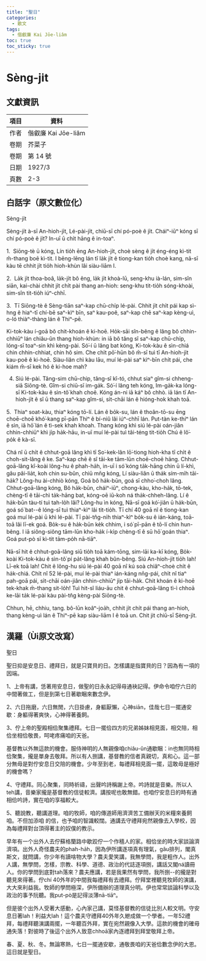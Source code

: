 ```yaml
---
title: "聖日"
categories:
  - 散文
tags:
  - 偕叡廉 Kai Jōe-liâm
toc: true
toc_sticky: true
---
```


# Sèng-ji̍t

## 文獻資訊

| 項目 | 資料 |
|---|---|
| 作者 | 偕叡廉 Kai Jōe-liâm |
| 卷期 | 芥菜子 |
| 卷期 | 第 14 號 |
| 日期 | 1927/3 |
| 頁數 | 2-3 |

## 白話字（原文數位化）

Sèng-ji̍t

Sèng-ji̍t à-sī An-hioh-ji̍t, Lé-pài-ji̍t, chiū-sī chí pó-poè ê ji̍t. Cháiⁿ-iūⁿ kóng sī chí pó-poè ê ji̍t? In-uī ū chi̍t hāng ê in-toaⁿ.

1.  Siōng-tè ū kóng, Lín tio̍h ēng An-hioh-ji̍t, choè sèng ê ji̍t éng-éng kì-tit m̄-thang boē kì-tit. I bēng-lēng lán tī la̍k ji̍t ê tiong-kan tio̍h choè kang, nā-sī kàu tē chhit ji̍t tio̍h hioh-khùn lâi siàu-liām I.

2.  La̍k ji̍t thoa-boâ, la̍k-ji̍t bô êng, la̍k ji̍t khoà-lū, seng-khu ià-lán, sim-sîn siān, kai-chài chhit ji̍t chi̍t pài thang an-hioh: seng-khu tit-tio̍h sóng-khoài, sim-sîn tit-tio̍h iúⁿ-chhī.

3.  Tī Siōng-tè ê Sèng-tiān saⁿ-kap chū-chi̍p lé-pài. Chhit ji̍t chi̍t pái kap sì-hng ê hiaⁿ-tī chí-bē saⁿ-kìⁿ bīn, saⁿ kau-poê, saⁿ-kap chē saⁿ-kap kèng-uì, o-ló thiàⁿ-thàng lán ê Thiⁿ-pē.

Ki-tok-kàu í-goā bô chit-khoán ê ki-hoē. Ho̍k-sāi sîn-bêng ê lâng bô chhin-chhiūⁿ lán chiâu-ûn thang hioh-khùn: in iā bô tâng sî saⁿ-kap chū-chi̍p, lóng-sī toaⁿ-sin khì kèng-pài. Só͘-í ū lâng bat kóng, Ki-tok-kàu ê sìn-chiá chin chhin-chhiat, chin hô sim. Che chi̍t pō͘-hūn bô m̄-sī tuì tī An-hioh-ji̍t kau-poê ê ki-hoē. Siàu-liân chì kàu lāu, muí lé-pài saⁿ kìⁿ-bīn chi̍t pái, che kiám m̄-sī kek hó ê ki-hoe mah?

4. Siú lé-pài. Tâng-sim chū-chip, tâng-sî kî-tó, chhut siaⁿ gîm-si chheng-siā Siōng-tè. Gîm-si chiū-sī im-ga̍k. Só͘-í lâng teh kóng, Im-ga̍k-ka lóng-sī Ki-tok-kàu ê sìn-tô͘ khah choē. Kóng án-ni iā káⁿ bô chhò. iā lán tī An-hioh-ji̍t ê sî ū thang saⁿ-kap gîm-si, si̍t-chāi lán ê hióng-hok khah toā.

5.  Thiaⁿ soat-kàu, thiaⁿ kóng tō-lí. Lán ê bo̍k-su, lán ê thoân-tō-su ēng choē-choē khó͘-kang pī-pān Thiⁿ ê bí-niû lâi iúⁿ-chhī lán. Put-tàn ke-thiⁿ lán ê sìn, iā hō͘ lán ê tì-sek khah khoah. Thang kóng khì siú lé-pài oán-jiân chhin-chhiūⁿ khì ji̍p ha̍k-hāu, in-uī muí lé-pài tuì tâi-téng tit-tio̍h Chú ê lô͘-po̍k ê kà-sī.

Chá nî ū chi̍t ê chhut-goā lâng khì tī So͘-kek-lân lō͘-tiong hioh-kha tī chi̍t ê choh-sit-lâng ê ke. Saⁿ-kap chē ê sî tāi-ke tām-lūn choē-choē hāng. Chhut-goā-lâng kî-koài lông-hu ê phah-ha̍h, in-uī i só͘ kóng ta̍k-hāng chin ū lí-khì, gâu pâi-lia̍t, koh chin su-bûn, chiū mn̄g kóng, Lí siàu-liân ū tha̍k sím-mi̍h tāi-ha̍k? Lông-hu ài-chhiò kóng, Goá bô ha̍k-būn, goá sī chho͘-choh lâng. Chhut-goā-lâng kóng, Bô ha̍k-būn, cháiⁿ-iūⁿ, chong-kàu, kho-ha̍k, tō-tek, chèng-tī ê tāi-chì ta̍k-hāng bat, kóng-oē iū-koh ná tha̍k-chheh-lâng. Lí ê ha̍k-būn tàu-tí tuì tah-lo̍h lâi? Lông-hu ìn kóng, Nā-sī goá kó͘-jiân ū ha̍k-būn, goá só͘ bat--ê lóng-sī tuì thiaⁿ-kìⁿ lâi tit-tio̍h. Tī chí 40 goā nî ê tiong-kan goá muí lé-pài ū khì lé-pài. Tī pài-tn̂g-ni̍h thiaⁿ-kìⁿ bo̍k-su ê ián-káng, toā-toā lâi lī-ek goá. Bo̍k-su ê ha̍k-būn ke̍k chhim, i só͘ pī-pān ê tō-lí chin hun-bêng. I iā siông-siông tām-lūn kho-ha̍k í-ki̍p chèng-tī ê sū hō͘ goán thiaⁿ. Goá put-pò sī kì-tit tām-po̍h nā-tiāⁿ.

Nā-sī hit ê chhut-goā-lâng siū tio̍h toā kám-tōng, sim-lāi ka-kī kóng, Bo̍k-koài Ki-tok-kàu ê sìn-tô͘ pí pa̍t-lâng khah bûn-bêng. Siú An-hioh-ji̍t tio̍h lah! Lī-ek toā lah! Chit ê lông-hu siú lé-pài 40 goā nî kú soà chiâⁿ-choè chi̍t ê ha̍k-chiá. Chi̍t nî 52 lé-pài, muí lé-pài thiaⁿ ián-káng nn̄g-pái, chi̍t nî tiaⁿ pah-goā pái, si̍t-chāi oán-jiân chhin-chhiūⁿ ji̍p tāi-ha̍k. Chit khoán ê ki-hoē tek-khak m̄-thang sit-lo̍h! Tuì hit-sî liáu-āu chit ê chhut-goā-lâng tì-ì chhoā ke-lāi ta̍k lé-pài kàu pài-tn̂g kèng-pài Siōng-tè.

Chhun, hē, chhiu, tang. bô-lūn koâⁿ-joa̍h, chhit ji̍t chi̍t pái thang an-hioh, thang kèng-uì lán ê Thiⁿ-pē kap siàu-liām I ê toā un. Chit jit chiū-sī Sèng-ji̍t.

## 漢羅（Ùi原文改寫）

聖日

聖日抑是安息日、禮拜日，就是只寶貝的日。怎樣講是指寶貝的日？因為有一項的因端。

1、上帝有講，恁著用安息日，做聖的日永永記得毋通袂記得。伊命令咱佇六日的中間著做工，但是到第七日著歇睏來數念伊。

2、六日拖磨，六日無閒，六日掛慮，身軀厭懶，心神siān，佳哉七日一擺通安歇：身軀得著爽快，心神得著養飼。

3、佇上帝的聖殿相佮聚集禮拜。七日一擺佮四方的兄弟姊妹相見面，相交陪，相佮坐相佮敬畏，呵咾疼痛咱的天爸。

基督教以外無這款的機會。服侍神明的人無親像咱chiâu-ûn通歇睏：in也無同時相佮聚集，攏是單身去敬拜。所以有人捌講，基督教的信者真親切，真和心。這一部分無毋是對佇安息日交陪的機會。少年至到老，每禮拜相見面一擺，這敢毋是極好的機會嗎？

4、守禮拜。同心聚集，同時祈禱，出聲吟詩稱謝上帝。吟詩就是音樂。所以人teh講，音樂家攏是基督教的信徒較濟。講按呢也敢無錯。也咱佇安息日的時有通相佮吟詩，實在咱的享福較大。

5、聽說教，聽講道理。咱的牧師，咱的傳道師用濟濟苦工備辦天的米糧來養飼咱。不但加添咱 的信，也予咱的智識較闊。通講去守禮拜宛然親像去入學校，因為每禮拜對台頂得著主的奴僕的教示。

早年有一个出外人去佇蘇格籣路中歇跤佇一个作穡人的家。相佮坐的時大家談論濟濟項。出外人奇怪農夫的phah-ha̍h，因為伊所講逐項真有理氣，gâu排列，閣真斯文，就問講，你少年有讀啥物大學？農夫愛笑講，我無學問，我是粗作人。出外人講，無學問，怎樣，宗教、科學、道德、政治的代誌逐項捌，講話又閣ná讀冊人。你的學問到底對tah落來？農夫應講，若是我果然有學問，我所捌--的攏是對聽見來得著。佇chí 40外年的中間我每禮拜有去禮拜。佇拜堂裡聽見牧師的演講，大大來利益我。牧師的學問極深，伊所備辦的道理真分明。伊也常常談論科學以及政治的事予阮聽。我put-pò是記得淡薄nā-tiāⁿ。

但是彼个出外人受著大感動，心內家己講，莫怪基督教的信徒比別人較文明。守安息日著lah！利益大lah！這个農夫守禮拜40外年久紲成做一个學者。一年52禮拜，每禮拜聽演講兩擺，一年聽百外拜，實在宛然親像入大學。這款的機會的確毋通失落！對彼時了後這个出外人致意chhoā家內逐禮拜到拜堂敬拜上帝。

春、夏、秋、冬。無論寒熱，七日一擺通安歇，通敬畏咱的天爸佮數念伊的大恩。這日就是聖日。
